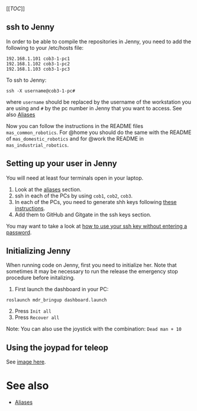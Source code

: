 [[_TOC_]]

## ssh to Jenny
In order to be able to compile the repositories in Jenny, you need to add the following to your /etc/hosts file:

```
192.168.1.101 cob3-1-pc1
192.168.1.102 cob3-1-pc2
192.168.1.103 cob3-1-pc3
```

To ssh to Jenny:
```
ssh -X username@cob3-1-pc#
```

where `username` should be replaced by the username of the workstation you are using and `#` by the pc number in Jenny that you want to access. See also [Aliases](setup/aliases)

Now you can follow the instructions in the README files `mas_common_robotics`. For @home you should do the same with the README of `mas_domestic_robotics` and for @work the README in `mas_industrial_robotics`.


## Setting up your user in Jenny
You will need at least four terminals open in your laptop.

1. Look at the [aliases](setup/aliases) section.
2. ssh in each of the PCs by using `cob1`, `cob2`, `cob3`.
2. In each of the PCs, you need to generate shh keys following [these instructions](https://help.github.com/articles/generating-ssh-keys).
1. Add them to GitHub and Gitgate in the ssh keys section.

You may want to take a look at [how to use your ssh key without entering a password](tips#ssh).


## Initializing Jenny
When running code on Jenny, first you need to initialize her. Note that sometimes it may be necessary to run the release the emergency stop procedure before initalizing.

1. First launch the dashboard in your PC:
```
roslaunch mdr_bringup dashboard.launch
```

2. Press `Init all`
3. Press `Recover all`

  Note: You can also use the joystick with the combination: `Dead man + 10`


## Using the joypad for teleop
See [image here](http://wiki.ros.org/cob_teleop).
# See also
* [Aliases](setup/aliases)
